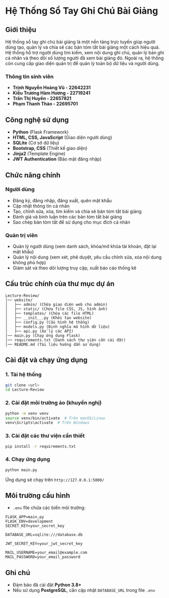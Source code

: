 # Hệ Thống Sổ Tay Ghi Chú Bài Giảng

## Giới thiệu
Hệ thống sổ tay ghi chú bài giảng là một nền tảng trực tuyến giúp người dùng tạo, quản lý và chia sẻ các bản tóm tắt bài giảng một cách hiệu quả. Hệ thống hỗ trợ người dùng tìm kiếm, xem nội dung ghi chú, quản lý bản ghi cá nhân và theo dõi số lượng người đã xem bài giảng đó. Ngoài ra, hệ thống còn cung cấp giao diện quản trị để quản lý toàn bộ dữ liệu và người dùng.

### Thông tin sinh viên
- **Trịnh Nguyễn Hoàng Vũ - 22642231**
- **Kiều Trương Hàm Hương - 22719241**
- **Trần Thị Huyền - 22657821**
- **Phạm Thanh Thảo - 22695701**

## Công nghệ sử dụng
- **Python** (Flask Framework)
- **HTML, CSS, JavaScript** (Giao diện người dùng)
- **SQLite** (Cơ sở dữ liệu)
- **Bootstrap, CSS** (Thiết kế giao diện)
- **Jinja2** (Template Engine)
- **JWT Authentication** (Bảo mật đăng nhập)

## Chức năng chính
### Người dùng
- Đăng ký, đăng nhập, đăng xuất, quên mật khẩu
- Cập nhật thông tin cá nhân
- Tạo, chỉnh sửa, xóa, tìm kiếm và chia sẻ bản tóm tắt bài giảng
- Đánh giá và bình luận trên các bản tóm tắt bài giảng
- Sao chép bản tóm tắt để sử dụng cho mục đích cá nhân

### Quản trị viên
- Quản lý người dùng (xem danh sách, khóa/mở khóa tài khoản, đặt lại mật khẩu)
- Quản lý nội dung (xem xét, phê duyệt, yêu cầu chỉnh sửa, xóa nội dung không phù hợp)
- Giám sát và theo dõi lượng truy cập, xuất báo cáo thống kê

## Cấu trúc chính của thư mục dự án
```
Lecture-Review/
│── website/
│   ├── admin/ (Chứa giao diện web cho admin)
│   ├── static/ (Chứa file CSS, JS, hình ảnh)
│   ├── templates/ (Chứa các file HTML)
│   ├── __init__.py (Khởi tạo website)
│   ├── config.py (Cấu hình hệ thống)
│   ├── models.py (Định nghĩa mô hình dữ liệu)
│   ├── api.py (Xử lý các API)
│── main.py (Chạy ứng dụng Flask)
│── requirements.txt (Danh sách thư viện cần cài đặt)
│── README.md (Tài liệu hướng dẫn sử dụng)
```

## Cài đặt và chạy ứng dụng
### 1. Tải hệ thống
```bash
git clone <url>
cd Lecture-Review
```

### 2. Cài đặt môi trường ảo (khuyến nghị)
```bash
python -m venv venv
source venv/bin/activate  # Trên macOS/Linux
venv\Scripts\activate  # Trên Windows
```

### 3. Cài đặt các thư viện cần thiết
```bash
pip install -r requirements.txt
```

### 4. Chạy ứng dụng
```bash
python main.py
```
Ứng dụng sẽ chạy trên `http://127.0.0.1:5000/`

## Môi trường cấu hình
- `.env` file chứa các biến môi trường:
```
FLASK_APP=main.py
FLASK_ENV=development
SECRET_KEY=your_secret_key

DATABASE_URL=sqlite:///database.db

JWT_SECRET_KEY=your_jwt_secret_key

MAIL_USERNAME=your_email@example.com
MAIL_PASSWORD=your_email_password
```

## Ghi chú
- Đảm bảo đã cài đặt **Python 3.8+**
- Nếu sử dụng **PostgreSQL**, cần cập nhật `DATABASE_URL` trong file `.env`
